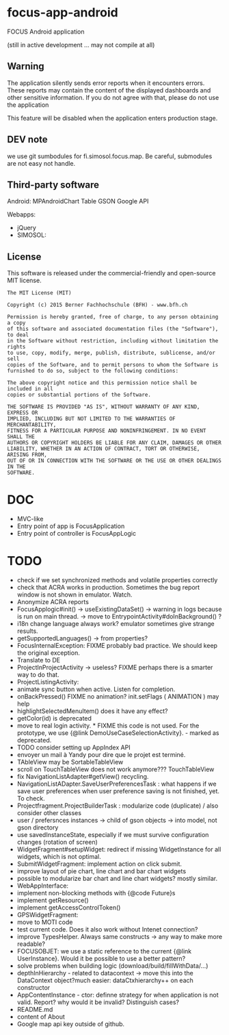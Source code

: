 # focus-app-android

FOCUS Android application

(still in active development ... may not compile at all)

## Warning

The application silently sends error reports when it encounters errors. These reports may contain
the content of the displayed dashboards and other sensitive information. If you do not agree
with that, please do not use the application

This feature will be disabled when the application enters production stage.

## DEV note

we use git sumbodules for fi.simosol.focus.map. Be careful, submodules are not easy not handle.


## Third-party software

Android:
MPAndroidChart
Table
GSON
Google API

Webapps:
- jQuery
- SIMOSOL: 


## License

This software is released under the commercial-friendly and open-source MIT license.

````
The MIT License (MIT)

Copyright (c) 2015 Berner Fachhochschule (BFH) - www.bfh.ch

Permission is hereby granted, free of charge, to any person obtaining a copy
of this software and associated documentation files (the "Software"), to deal
in the Software without restriction, including without limitation the rights
to use, copy, modify, merge, publish, distribute, sublicense, and/or sell
copies of the Software, and to permit persons to whom the Software is
furnished to do so, subject to the following conditions:

The above copyright notice and this permission notice shall be included in all
copies or substantial portions of the Software.

THE SOFTWARE IS PROVIDED "AS IS", WITHOUT WARRANTY OF ANY KIND, EXPRESS OR
IMPLIED, INCLUDING BUT NOT LIMITED TO THE WARRANTIES OF MERCHANTABILITY,
FITNESS FOR A PARTICULAR PURPOSE AND NONINFRINGEMENT. IN NO EVENT SHALL THE
AUTHORS OR COPYRIGHT HOLDERS BE LIABLE FOR ANY CLAIM, DAMAGES OR OTHER
LIABILITY, WHETHER IN AN ACTION OF CONTRACT, TORT OR OTHERWISE, ARISING FROM,
OUT OF OR IN CONNECTION WITH THE SOFTWARE OR THE USE OR OTHER DEALINGS IN THE
SOFTWARE.
````

# DOC
- MVC-like
- Entry point of app is FocusApplication
- Entry point of controller is FocusAppLogic

# TODO
- check if we set synchronized methods and volatile properties correctly
- check that ACRA works in production. Sometimes the bug report window is not shown in emulator. Watch.
- Anonymize ACRA reports
- FocusApplogic#init() -> useExistingDataSet() -> warning in logs because is run on main thread. -> move to EntrypointActivity#doInBackground() ?
- i18n change language always work? emulator sometimes give strange results.
- getSupportedLanguages() -> from properties?
- FocusInternalException:  FIXME probably bad practice. We should keep the original exception. 
- Translate to DE
- ProjectInProjectActivity -> useless? FIXME perhaps there is a smarter way to do that.
- ProjectListingActivity: 
 - animate sync button when active. Listen for completion.
 - onBackPressed() FIXME no animation? init.setFlags ( ANIMATION ) may help
 - highlightSelectedMenuItem() does it have any effect? 
- getColor(id) is deprecated
- move to real login activity.  * FIXME this code is not used. For the prototype, we use {@link DemoUseCaseSelectionActivity}. - marked as deprecated.
- TODO consider setting up AppIndex API
- envoyer un mail à Yandy pour dire que le projet est terminé.
- TAbleView may be SortableTableView
- scroll on TouchTableView does not work anymore??? TouchTableView
- fix NavigationListAdapter#getView() recycling.
- NavigationListADapter.SaveUserPreferencesTask :  what happens if we save user preferences when user preference saving is not finished, yet. To check.
- Projectfragment.ProjectBuilderTask : modularize code (duplicate) / also consider other classes
- user / prefersnces instances -> child of gson objects -> into model, not gson directory
- use savedInstanceState, especially if we must survive configuration changes (rotation of screen)
- WidgetFragment#setupWidget: redirect if missing WidgetInstance for all widgets, which is not optimal.
- SubmitWidgetFragment: implement action on click submit.
- improve layout of pie chart, line chart and bar chart widgets
- possible to modularize bar chart and line chart widgets? mostly similar.
- WebAppInterface: 
 - implement non-blocking methods with {@code Future}s
 - implement getResource()
 - implement getAccessControlToken()
- GPSWidgetFragment: 
 - move to MOTI code
 - test current code. Does it also work without Intenet connection?
- improve TypesHelper. Always same constructs -> any way to make more readable?
- FOCUSOBJET: we use a static reference to the current {@link UserInstance}. Would it be possible to use a better pattern?
- solve problems when building logic (download/build/fillWithData/...)
- depthInHierarchy - related to datacontext -> move this into the DataContext object?much easier: dataCtxhierarchy++ on each constructor
- AppContentInstance - ctor: definne strategy for when application is not valid. Report? why would it be invalid? Distinguish cases?
- README.md
- content of About
- Google map api key outside of github.